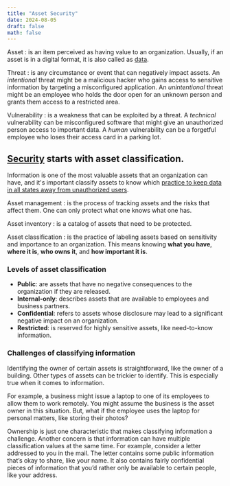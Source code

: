 ```yaml
---
title: "Asset Security"
date: 2024-08-05
draft: false
math: false
---
```


Asset
: is an item perceived as having value to an organization. Usually, if
an asset is in a digital format, it is also called as
[data](/data-management).

Threat
: is any circumstance or event that can negatively impact assets.
An *intentional* threat might be a malicious hacker who gains access to
sensitive information by targeting a misconfigured application. An
*unintentional* threat might be an employee who holds the door open for
an unknown person and grants them access to a restricted area.

Vulnerability
: is a weakness that can be exploited by a threat.
A *technical* vulnerability can be misconfigured software that might
give an unauthorized person access to important data. A *human*
vulnerability can be a forgetful employee who loses their access card in
a parking lot.

## [Security](/security) starts with asset classification.

Information is one of the most valuable assets that an organization can
have, and it's important classify assets to know which
[practice to keep data in all states away from unauthorized users](/infosec).

Asset management
: is the process of tracking assets and the risks that affect them.
One can only protect what one knows what one has.

Asset inventory
: is a catalog of assets that need to be protected.

Asset classification
: is the practice of labeling assets based on sensitivity and importance
to an organization. This means knowing **what you have**, **where it
is**, **who owns it**, and **how important it is**.

### Levels of asset classification

- **Public**: are assets that have no negative consequences to the
  organization if they are released.
- **Internal-only**: describes assets that are available to employees
  and business partners.
- **Confidential**: refers to assets whose disclosure may lead to a
  significant negative impact on an organization.
- **Restricted**: is reserved for highly sensitive assets, like
  need-to-know information.

### Challenges of classifying information

Identifying the owner of certain assets is straightforward, like the
owner of a building. Other types of assets can be trickier to identify.
This is especially true when it comes to information.

For example, a business might issue a laptop to one of its employees to
allow them to work remotely. You might assume the business is the asset
owner in this situation. But, what if the employee uses the laptop for
personal matters, like storing their photos?

Ownership is just one characteristic that makes classifying information
a challenge. Another concern is that information can have multiple
classification values at the same time. For example, consider a letter
addressed to you in the mail. The letter contains some public
information that’s okay to share, like your name. It also contains
fairly confidential pieces of information that you’d rather only be
available to certain people, like your address.
